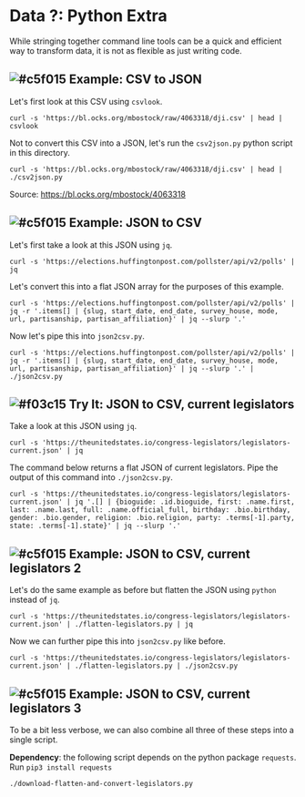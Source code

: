 # Data ?: Python Extra

While stringing together command line tools can be a quick and efficient way to transform data, it is not as flexible as just writing code.

## ![#c5f015](https://placehold.it/15/c5f015/000000?text=+) Example: CSV to JSON

Let's first look at this CSV using `csvlook`.

```
curl -s 'https://bl.ocks.org/mbostock/raw/4063318/dji.csv' | head | csvlook
```

Not to convert this CSV into a JSON, let's run the `csv2json.py` python script in this directory.

```
curl -s 'https://bl.ocks.org/mbostock/raw/4063318/dji.csv' | head | ./csv2json.py
```

Source: https://bl.ocks.org/mbostock/4063318

## ![#c5f015](https://placehold.it/15/c5f015/000000?text=+) Example: JSON to CSV

<!--

TODO: find a better flat JSON examples!!!
-->

Let's first take a look at this JSON using `jq`.

```
curl -s 'https://elections.huffingtonpost.com/pollster/api/v2/polls' | jq
```

Let's convert this into a flat JSON array for the purposes of this example.

```
curl -s 'https://elections.huffingtonpost.com/pollster/api/v2/polls' | jq -r '.items[] | {slug, start_date, end_date, survey_house, mode, url, partisanship, partisan_affiliation}' | jq --slurp '.'
```

Now let's pipe this into `json2csv.py`.

```
curl -s 'https://elections.huffingtonpost.com/pollster/api/v2/polls' | jq -r '.items[] | {slug, start_date, end_date, survey_house, mode, url, partisanship, partisan_affiliation}' | jq --slurp '.' | ./json2csv.py
```

## ![#f03c15](https://placehold.it/15/f03c15/000000?text=+) Try It: JSON to CSV, current legislators

Take a look at this JSON using `jq`.

```
curl -s 'https://theunitedstates.io/congress-legislators/legislators-current.json' | jq
```

The command below returns a flat JSON of current legislators. Pipe the output of this command into `./json2csv.py`.

```
curl -s 'https://theunitedstates.io/congress-legislators/legislators-current.json' | jq '.[] | {bioguide: .id.bioguide, first: .name.first, last: .name.last, full: .name.official_full, birthday: .bio.birthday, gender: .bio.gender, religion: .bio.religion, party: .terms[-1].party, state: .terms[-1].state}' | jq --slurp '.'
```

## ![#c5f015](https://placehold.it/15/c5f015/000000?text=+) Example: JSON to CSV, current legislators 2

Let's do the same example as before but flatten the JSON using `python` instead of `jq`.

```
curl -s 'https://theunitedstates.io/congress-legislators/legislators-current.json' | ./flatten-legislators.py | jq
```

Now we can further pipe this into `json2csv.py` like before.

```
curl -s 'https://theunitedstates.io/congress-legislators/legislators-current.json' | ./flatten-legislators.py | ./json2csv.py
```

## ![#c5f015](https://placehold.it/15/c5f015/000000?text=+) Example: JSON to CSV, current legislators 3

To be a bit less verbose, we can also combine all three of these steps into a single script.

**Dependency**: the following script depends on the python package `requests`. Run `pip3 install requests`

```
./download-flatten-and-convert-legislators.py
```
